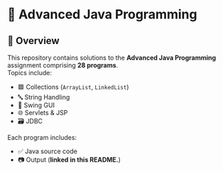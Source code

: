 # 🌟 Advanced Java Programming

## 📌 Overview  
This repository contains solutions to the **Advanced Java Programming** assignment comprising **28 programs**.  
Topics include:
- 🟩 Collections (`ArrayList`, `LinkedList`)
- 🔤 String Handling
- 🎨 Swing GUI
- 🌐 Servlets & JSP
- 🗃️ JDBC

Each program includes:
- ✅ Java source code
- 📷 Output (**linked in this README.**)
